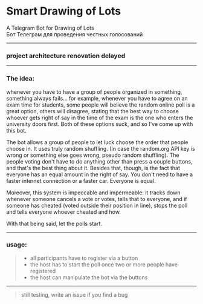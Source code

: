 # Smart Drawing of Lots
A Telegram Bot for Drawing of Lots \
Бот Телеграм для проведения честных голосований

---

### project architecture renovation delayed


---

### The idea:

whenever you have to have a group of people organized in something, something always fails...
for example, whenever you have to agree on an exam time for students, some people will believe
the random online poll is a great option, others will disagree, stating that the best way to choose
whoever gets right of say in the time of the exam is the one who enters the university doors first.
Both of these options suck, and so I've come up with this bot.

The bot allows a group of people to let luck choose the order that people choose in. It uses truly random shuffling.
(In case the random.org API key is wrong or something else goes wrong, pseudo random shuffling).
The people voting don't have to do anything other than press a couple buttons, and that's the best thing about it.
Besides that, though, is the fact that everyone has an equal amount in the right of say. You don't need to have a
faster internet connection or a faster car. Everyone is equal.

Moreover, this system is impeccable and impermeable: it tracks down whenever someone cancels a vote or votes, tells that
to everyone, and if someone has cheated (voted outside their position in line), stops the poll and tells everyone
whoever cheated and how.

With that being said, let the polls start.

---

### usage:
> - all participants have to register via a button
> - the host has to start the poll once two or more people have registered
> - the host can manipulate the bot via the buttons

---

> still testing, write an issue if you find a bug